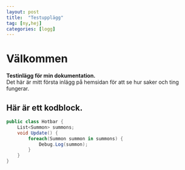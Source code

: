 ```yaml
---
layout: post
title:  "Testupplägg"
tag: [ny,hej]
categories: [logg]
---
```


# Välkommen  
**Testinlägg för min dokumentation.**  
Det här är mitt första inlägg på hemsidan för att se hur saker och ting fungerar.  

## Här är ett kodblock.

```c#
public class Hotbar {
    List<Summon> summons;
    void Update() {
        foreach(Summon summon in summons) {
            Debug.Log(summon);
        }
    }
}
``` 